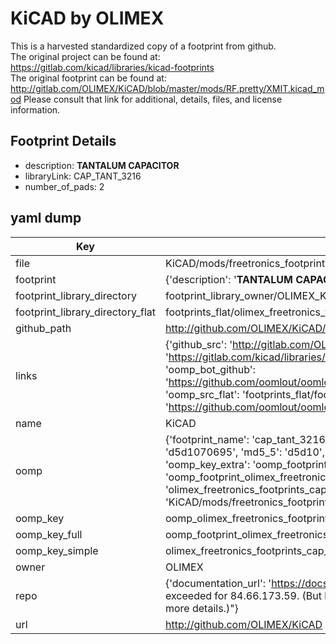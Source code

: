 # KiCAD by OLIMEX  
This is a harvested standardized copy of a footprint from github.  
The original project can be found at:  
https://gitlab.com/kicad/libraries/kicad-footprints  
The original footprint can be found at:
http://gitlab.com/OLIMEX/KiCAD/blob/master/mods/RF.pretty/XMIT.kicad_mod
Please consult that link for additional, details, files, and license information.  
## Footprint Details
* description: <b>TANTALUM CAPACITOR</b>  
* libraryLink: CAP_TANT_3216  
* number_of_pads: 2  
## yaml dump  
| Key | Value |  
| --- | --- |  
| file | KiCAD/mods/freetronics_footprints.pretty/CAP_TANT_3216.kicad_mod |  
| footprint | {'description': '<b>TANTALUM CAPACITOR</b>', 'libraryLink': 'CAP_TANT_3216', 'number_of_pads': 2} |  
| footprint_library_directory | footprint_library_owner/OLIMEX_KiCAD |  
| footprint_library_directory_flat | footprints_flat/olimex_freetronics_footprints_cap_tant_3216/working |  
| github_path | http://github.com/OLIMEX/KiCAD/blob/master/mods/freetronics_footprints.pretty/CAP_TANT_3216.kicad_mod |  
| links | {'github_src': 'http://gitlab.com/OLIMEX/KiCAD/blob/master/mods/RF.pretty/XMIT.kicad_mod', 'github_src_repo': 'https://gitlab.com/kicad/libraries/kicad-footprints', 'oomp_bot': 'footprints/olimex_freetronics_footprints_cap_tant_3216/working', 'oomp_bot_github': 'https://github.com/oomlout/oomlout_oomp_footprint_bot/tree/main/footprints/olimex_freetronics_footprints_cap_tant_3216/working', 'oomp_src_flat': 'footprints_flat/footprints_flat/olimex_freetronics_footprints_cap_tant_3216/working', 'oomp_src_flat_github': 'https://github.com/oomlout/oomlout_oomp_footprint_src/tree/main/footprints_flat/olimex_freetronics_footprints_cap_tant_3216/working'} |  
| name | KiCAD |  
| oomp | {'footprint_name': 'cap_tant_3216', 'library_name': 'freetronics_footprints', 'md5': 'd5d1070695d7fcffd36d417fb75fcaa0', 'md5_10': 'd5d1070695', 'md5_5': 'd5d10', 'md5_6': 'd5d107', 'oomp_key': 'oomp_olimex_freetronics_footprints_cap_tant_3216', 'oomp_key_extra': 'oomp_footprint_olimex_freetronics_footprints_cap_tant_3216', 'oomp_key_full': 'oomp_footprint_olimex_freetronics_footprints_cap_tant_3216_d5d107', 'oomp_key_simple': 'olimex_freetronics_footprints_cap_tant_3216', 'original_filename': 'KiCAD/mods/freetronics_footprints.pretty/CAP_TANT_3216.kicad_mod', 'owner_name': 'olimex'} |  
| oomp_key | oomp_olimex_freetronics_footprints_cap_tant_3216 |  
| oomp_key_full | oomp_footprint_olimex_freetronics_footprints_cap_tant_3216 |  
| oomp_key_simple | olimex_freetronics_footprints_cap_tant_3216 |  
| owner | OLIMEX |  
| repo | {'documentation_url': 'https://docs.github.com/rest/overview/resources-in-the-rest-api#rate-limiting', 'message': "API rate limit exceeded for 84.66.173.59. (But here's the good news: Authenticated requests get a higher rate limit. Check out the documentation for more details.)"} |  
| url | http://github.com/OLIMEX/KiCAD |  

